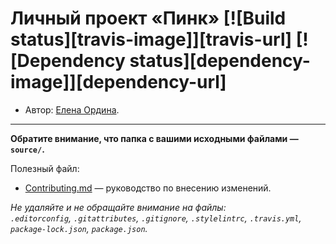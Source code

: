 # Личный проект «Пинк» [![Build status][travis-image]][travis-url] [![Dependency status][dependency-image]][dependency-url]

* Автор: [Елена Ордина](https://up.htmlacademy.ru/adaptive/15/user/512899).

---

**Обратите внимание, что папка с вашими исходными файлами — `source/`.**

Полезный файл:

- [Contributing.md](Contributing.md) — руководство по внесению изменений.

_Не удаляйте и не обращайте внимание на файлы:_<br>
_`.editorconfig`, `.gitattributes`, `.gitignore`, `.stylelintrc`, `.travis.yml`, `package-lock.json`, `package.json`._
